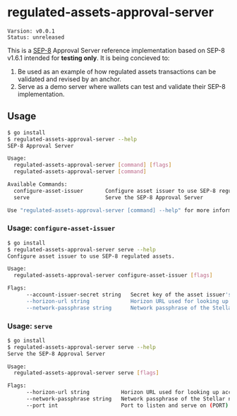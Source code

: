 # regulated-assets-approval-server

```
Varsion: v0.0.1
Status: unreleased
```

This is a [SEP-8] Approval Server reference implementation based on SEP-8 v1.6.1
intended for **testing only**. It is being concieved to:

1. Be used as an example of how regulated assets transactions can be validated
   and revised by an anchor.
2. Serve as a demo server where wallets can test and validate their SEP-8
   implementation.

## Usage

```sh
$ go install
$ regulated-assets-approval-server --help
SEP-8 Approval Server

Usage:
  regulated-assets-approval-server [command] [flags]
  regulated-assets-approval-server [command]

Available Commands:
  configure-asset-issuer       Configure asset issuer to use SEP-8 regulated assets.
  serve                        Serve the SEP-8 Approval Server

Use "regulated-assets-approval-server [command] --help" for more information about a command.
```

### Usage: `configure-asset-issuer`

```sh
$ go install
$ regulated-assets-approval-server serve --help
Configure asset issuer to use SEP-8 regulated assets.

Usage:
  regulated-assets-approval-server configure-asset-issuer [flags]

Flags:
      --account-issuer-secret string   Secret key of the asset issuer's stellar account. (ACCOUNT_ISSUER_SECRET)
      --horizon-url string             Horizon URL used for looking up account details (HORIZON_URL) (default "https://horizon-testnet.stellar.org/")
      --network-passphrase string      Network passphrase of the Stellar network transactions should be signed for (NETWORK_PASSPHRASE) (default "Test SDF Network ; September 2015")
```

### Usage: `serve`

```sh
$ go install
$ regulated-assets-approval-server serve --help
Serve the SEP-8 Approval Server

Usage:
  regulated-assets-approval-server serve [flags]

Flags:
      --horizon-url string          Horizon URL used for looking up account details (HORIZON_URL) (default "https://horizon-testnet.stellar.org/")
      --network-passphrase string   Network passphrase of the Stellar network transactions should be signed for (NETWORK_PASSPHRASE) (default "Test SDF Network ; September 2015")
      --port int                    Port to listen and serve on (PORT) (default 8000)
```

[SEP-8]: https://github.com/stellar/stellar-protocol/blob/7c795bb9abc606cd1e34764c4ba07900d58fe26e/ecosystem/sep-0008.md
